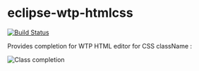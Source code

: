 eclipse-wtp-htmlcss
===================

[![Build Status](https://secure.travis-ci.org/angelozerr/eclipse-wtp-htmlcss.png)](http://travis-ci.org/angelozerr/eclipse-wtp-htmlcss)

Provides completion for WTP HTML editor for CSS className : 

![Class completion](https://github.com/angelozerr/eclipse-wtp-htmlcss/wiki/images/ClassCompletion.png)

